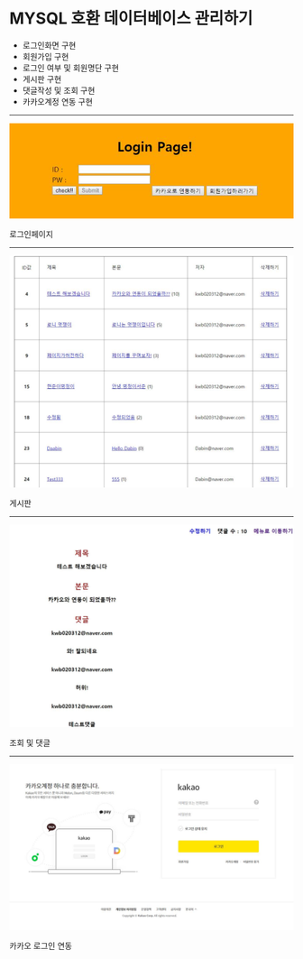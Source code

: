 # MYSQL 호환 데이터베이스 관리하기

- 로그인화면 구현
- 회원가입 구현
- 로그인 여부 및 회원명단 구현
- 게시판 구현
- 댓글작성 및 조회 구현
- 카카오계정 연동 구현
---

<img src='./sql_login.JPG'>
<p>로그인페이지</p>

---

<img src='./sql_title.JPG'>
<p>게시판</p>

---
<img src='sql_desc.JPG'>
<p>조회 및 댓글</p>

---

<img src='sql_kakao.JPG'>
<p>카카오 로그인 연동</p>
